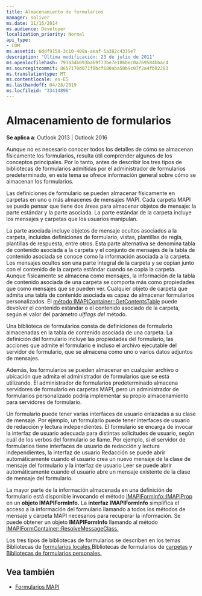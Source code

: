 ```yaml
---
title: Almacenamiento de formularios
manager: soliver
ms.date: 11/16/2014
ms.audience: Developer
localization_priority: Normal
api_type:
- COM
ms.assetid: 6ddf9158-3c10-408a-aeaf-5a382c4339e7
description: 'Última modificación: 23 de julio de 2011'
ms.openlocfilehash: 793a34b093ba69f73be7e186bec0a769584bbac4
ms.sourcegitcommit: 8657170d071f9bcf680aba50b9c07f2a4fb82283
ms.translationtype: MT
ms.contentlocale: es-ES
ms.lasthandoff: 04/28/2019
ms.locfileid: "33414896"
---
```

# <a name="form-storage"></a>Almacenamiento de formularios

**Se aplica a**: Outlook 2013 | Outlook 2016 
  
Aunque no es necesario conocer todos los detalles de cómo se almacenan físicamente los formularios, resulta útil comprender algunos de los conceptos principales. Por lo tanto, antes de describir los tres tipos de bibliotecas de formularios admitidas por el administrador de formularios predeterminado, en este tema se ofrece información general sobre cómo se almacenan los formularios.
  
Las definiciones de formulario se pueden almacenar físicamente en carpetas en uno o más almacenes de mensajes MAPI. Cada carpeta MAPI se puede pensar que tiene dos áreas para almacenar objetos de mensaje: la parte estándar y la parte asociada. La parte estándar de la carpeta incluye los mensajes y carpetas que los usuarios manipulan.
  
La parte asociada incluye objetos de mensaje ocultos asociados a la carpeta, incluidas definiciones de formulario, vistas, plantillas de regla, plantillas de respuesta, entre otros. Esta parte alternativa se denomina tabla de contenido asociada a la carpeta y el conjunto de mensajes de la tabla de contenido asociada se conoce como la información asociada a la carpeta. Los mensajes ocultos son una parte integral de la carpeta y se copian junto con el contenido de la carpeta estándar cuando se copia la carpeta. Aunque físicamente se almacena como mensajes, la información de la tabla de contenido asociada de una carpeta se comporta más como propiedades que como mensajes que se pueden ver. Cualquier objeto de carpeta que admita una tabla de contenido asociada es capaz de almacenar formularios personalizados. El [método IMAPIContainer::GetContentsTable](imapicontainer-getcontentstable.md) puede devolver el contenido estándar o el contenido asociado de la carpeta, según el valor del parámetro  _ulflags del_ método. 
  
Una biblioteca de formularios consta de definiciones de formulario almacenadas en la tabla de contenido asociada de una carpeta. La definición del formulario incluye las propiedades del formulario, las acciones que admite el formulario e incluso el archivo ejecutable del servidor de formulario, que se almacena como uno o varios datos adjuntos de mensajes.
  
Además, los formularios se pueden almacenar en cualquier archivo o ubicación que admita el administrador de formularios que se está utilizando. El administrador de formularios predeterminado almacena servidores de formulario en carpetas MAPI, pero un administrador de formularios personalizado podría implementar su propio almacenamiento para servidores de formulario.
  
Un formulario puede tener varias interfaces de usuario enlazadas a su clase de mensaje. Por ejemplo, un formulario puede tener interfaces de usuario de redacción y lectura independientes. El formulario se encarga de invocar la interfaz de usuario adecuada para distintas solicitudes de usuario, según cuál de los verbos del formulario se llame. Por ejemplo, si el servidor de formularios tiene interfaces de usuario de redacción y lectura independientes, la interfaz de usuario Redacción se puede abrir automáticamente cuando el usuario crea un nuevo mensaje de la clase de mensaje del formulario y la interfaz de usuario Leer se puede abrir automáticamente cuando el usuario abre un mensaje existente de la clase de mensaje del formulario.
  
La mayor parte de la información almacenada en una definición de formulario está disponible invocando el método [IMAPIFormInfo::IMAPIProp](imapiforminfoimapiprop.md) en un **objeto IMAPIFormInfo.** La **interfaz IMAPIFormInfo** simplifica el acceso a la información del formulario llamando a todos los métodos de mensaje y carpeta MAPI necesarios para recuperar la información. Se puede obtener un objeto **IMAPIFormInfo** llamando al método [IMAPIFormContainer::ResolveMessageClass.](imapiformcontainer-resolvemessageclass.md) 
  
Los tres tipos de bibliotecas de formularios se describen en los temas Bibliotecas de [formularios locales,](local-form-libraries.md)Bibliotecas de formularios de [carpetas](folder-form-libraries.md) y [Bibliotecas de formularios personales.](personal-form-libraries.md)
  
## <a name="see-also"></a>Vea también

- [Formularios MAPI](mapi-forms.md)

